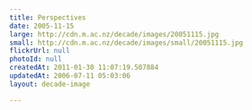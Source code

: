 ```yaml
---
title: Perspectives
date: 2005-11-15
large: http://cdn.m.ac.nz/decade/images/20051115.jpg
small: http://cdn.m.ac.nz/decade/images/small/20051115.jpg
flickrUrl: null
photoId: null
createdAt: 2011-01-30 11:07:19.507884
updatedAt: 2006-07-11 05:03:06
layout: decade-image

---
```


